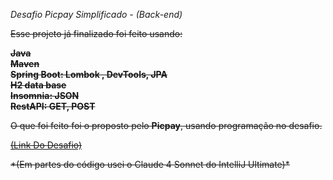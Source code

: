 *Desafio Picpay Simplificado - (Back-end)*

<s>
Esse projeto já finalizado foi feito usando:

**Java**<br>
**Maven**<br>
**Spring Boot: Lombok , DevTools, JPA**<br>
**H2 data base**<br>
**Insomnia: JSON**<br>
**RestAPI: GET, POST**<br>

O que foi feito foi o proposto pelo **Picpay**, usando programação no desafio.

[(Link Do Desafio)](https://github.com/PicPay/picpay-desafio-backend)

<s>
*(Em partes do código usei o Claude 4 Sonnet do IntelliJ Ultimate)*